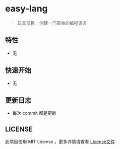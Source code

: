 # easy-lang

> 玩具项目，创建一门简单的编程语言

## 特性

- 无

## 快速开始

- 无

## 更新日志

- 每次 commit 都是更新

## LICENSE

此项目使用 MIT License ，更多详情请查看 [License文件](./LICENSE)
